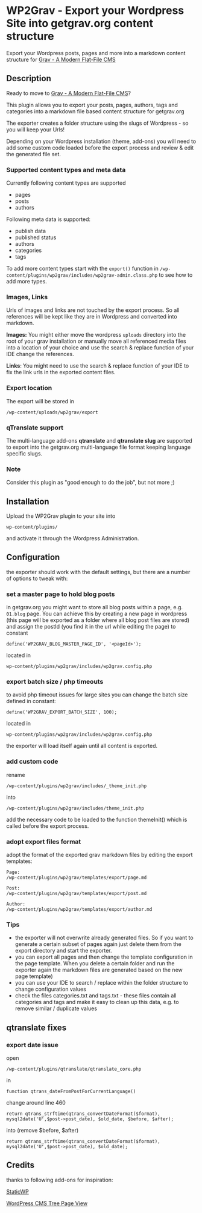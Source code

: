 # WP2Grav - Export your Wordpress Site into getgrav.org content structure

Export your Wordpress posts, pages and more into a markdown content structure for [Grav - A Modern Flat-File CMS](getgrav.org)

## Description

Ready to move to [Grav - A Modern Flat-File CMS](getgrav.org)? 

This plugin allows you to export your posts, pages, authors, tags and categories into a markdown file based content structure for getgrav.org

The exporter creates a folder structure using the slugs of Wordpress - so you will keep your Urls!

Depending on your Wordpress installation (theme, add-ons) you will need to add some custom code loaded before the export process and review & edit the generated file set.

### Supported content types and meta data

Currently following content types are supported

- pages
- posts
- authors

Following meta data is supported:

- publish data
- published status
- authors
- categories
- tags 


To add more content types start with the `export()` function in `/wp-content/plugins/wp2grav/includes/wp2grav-admin.class.php` to see how to add more types.


### Images, Links

Urls of images and links are not touched by the export process. So all references will be kept like they are in Wordpress and converted into markdown.

**Images:** You might either move the wordpress `uploads` directory into the root of your grav installation or manually move all referenced media files into a location of your choice and use the search & replace function of your IDE change the references.

**Links**: You might need to use the search & replace function of your IDE to fix the link urls in the exported content files.

### Export location
The export will be stored in 

	/wp-content/uploads/wp2grav/export
	

### qTranslate support

The multi-language add-ons **qtranslate** and **qtranslate slug** are supported to export into the getgrav.org multi-language file format keeping language specific slugs.


### Note

Consider this plugin as "good enough to do the job", but not more ;)


## Installation

Upload the WP2Grav plugin to your site into

	wp-content/plugins/

and activate it through the Wordpress Administration.


## Configuration

the exporter should work with the default settings, but there are a number of options to tweak with:

### set a master page to hold blog posts

in getgrav.org you might want to store all blog posts within a page, e.g.  `01.blog` page. 
You can achieve this by creating a new page in wordpress (this page will be exported as a folder where all blog post files are stored) and assign the postId (you find it in the url while editing the page) to constant
    
    define('WP2GRAV_BLOG_MASTER_PAGE_ID', '<pageId>');

located in 

    wp-content/plugins/wp2grav/includes/wp2grav.config.php


### export batch size / php timeouts

to avoid php timeout issues for large sites you can change the batch size defined in constant:

    define('WP2GRAV_EXPORT_BATCH_SIZE', 100);

located in 

    wp-content/plugins/wp2grav/includes/wp2grav.config.php

the exporter will load itself again until all content is exported.


### add custom code
rename

    /wp-content/plugins/wp2grav/includes/_theme_init.php
    
into

    /wp-content/plugins/wp2grav/includes/theme_init.php

add the necessary code to be loaded to the function themeInit() which is called before the export process.


### adopt export files format

adopt the format of the exported grav markdown files by editing the export templates:

    Page:
    /wp-content/plugins/wp2grav/templates/export/page.md

    Post:
    /wp-content/plugins/wp2grav/templates/export/post.md

    Author:
    /wp-content/plugins/wp2grav/templates/export/author.md



### Tips

- the exporter will not overwrite already generated files. So if you want to generate a certain subset of pages again just delete them from the export directory and start the exporter.
- you can export all pages and then change the template configuration in the page template. When you delete a certain folder and run the exporter again the markdown files are generated based on the new page template)
- you can use your IDE to search / replace within the folder structure to change configuration values
- check the files categories.txt and tags.txt - these files contain all categories and tags and make it easy to clean up this data, e.g. to remove similar / duplicate values


## qtranslate fixes

### export date issue

open

	/wp-content/plugins/qtranslate/qtranslate_core.php
 
in

	function qtrans_dateFromPostForCurrentLanguage()

change around line 460

	return qtrans_strftime(qtrans_convertDateFormat($format), mysql2date('U',$post->post_date), $old_date, $before, $after);

into (remove $before, $after)

	return qtrans_strftime(qtrans_convertDateFormat($format), mysql2date('U',$post->post_date), $old_date);


## Credits

thanks to following add-ons for inspiration:

[StaticWP](https://github.com/slogsdon/staticwp)

[WordPress CMS Tree Page View](http://wordpress.org/plugins/cms-tree-page-view/)
